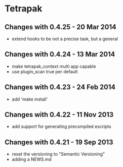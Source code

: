 Tetrapak
==========

Changes with 0.4.25 - 20 Mar 2014
---------------------------------

* extend hooks to be not a precise task, but a general

Changes with 0.4.24 - 13 Mar 2014
---------------------------------

* make tetrapak_context multi app capable
* use plugin_scan true per default

Changes with 0.4.23 - 24 Feb 2014
---------------------------------

* add 'make install'


Changes with 0.4.22 - 11 Nov 2013
---------------------------------

* add support for generating precompiled escripts


Changes with 0.4.21 - 19 Sep 2013
--------------------------------

* reset the versioning to "Semantic Versioning"
* adding a NEWS.md
